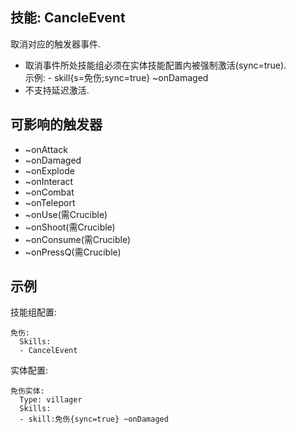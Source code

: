 技能: CancleEvent
--------------------------

取消对应的触发器事件.

-   取消事件所处技能组必须在实体技能配置内被强制激活(sync=true).  
    示例:  - skill{s=免伤;sync=true} ~onDamaged
-   不支持延迟激活.

可影响的触发器
-----------------

-   ~onAttack
-   ~onDamaged
-   ~onExplode
-   ~onInteract
-   ~onCombat
-   ~onTeleport
-   ~onUse(需Crucible)
-   ~onShoot(需Crucible)
-   ~onConsume(需Crucible)
-   ~onPressQ(需Crucible)


示例
-------

技能组配置:

    免伤:
      Skills:
      - CancelEvent

实体配置:

    免伤实体:
      Type: villager
      Skills:
      - skill:免伤{sync=true} ~onDamaged